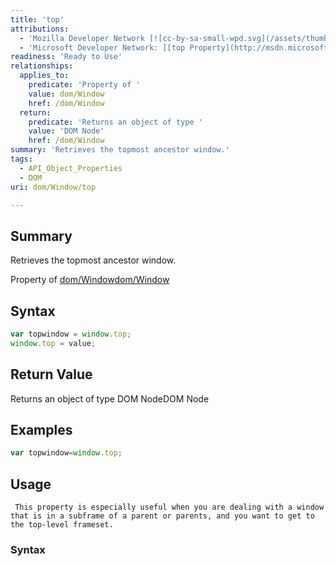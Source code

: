 ```yaml
---
title: 'top'
attributions:
  - 'Mozilla Developer Network [![cc-by-sa-small-wpd.svg](/assets/thumb/8/8c/cc-by-sa-small-wpd.svg/120px-cc-by-sa-small-wpd.svg.png)](http://creativecommons.org/licenses/by-sa/3.0/us/): [[top](https://developer.mozilla.org/en-US/docs/Web/API/window.top) Article]'
  - 'Microsoft Developer Network: [[top Property](http://msdn.microsoft.com/en-us/library/ie/ms534687(v=vs.85).aspx) Article]'
readiness: 'Ready to Use'
relationships:
  applies_to:
    predicate: 'Property of '
    value: dom/Window
    href: /dom/Window
  return:
    predicate: 'Returns an object of type '
    value: 'DOM Node'
    href: /dom/Window
summary: 'Retrieves the topmost ancestor window.'
tags:
  - API_Object_Properties
  - DOM
uri: dom/Window/top

---
```

## Summary

Retrieves the topmost ancestor window.

Property of [dom/Window](/dom/Window)[dom/Window](/dom/Window)

## Syntax

``` js
var topwindow = window.top;
window.top = value;
```

## Return Value

Returns an object of type DOM NodeDOM Node

## Examples

``` js
var topwindow=window.top;
```

## Usage

     This property is especially useful when you are dealing with a window that is in a subframe of a parent or parents, and you want to get to the top-level frameset.

### Syntax
